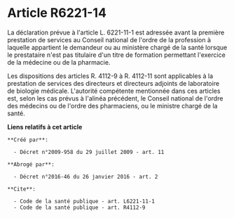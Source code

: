 # Article R6221-14

La déclaration prévue à l'article L. 6221-11-1 est adressée avant la première prestation de services au Conseil national de
l'ordre de la profession à laquelle appartient le demandeur ou au ministère chargé de la santé lorsque le prestataire n'est
pas titulaire d'un titre de formation permettant l'exercice de la médecine ou de la pharmacie. 

Les dispositions des articles R. 4112-9 à R. 4112-11 sont applicables à la prestation de services des directeurs et
directeurs adjoints de laboratoire de biologie médicale. L'autorité compétente mentionnée dans ces articles est, selon les
cas prévus à l'alinéa précédent, le Conseil national de l'ordre des médecins ou de l'ordre des pharmaciens, ou le ministre
chargé de la santé.

**Liens relatifs à cet article**

	**Créé par**:

	  - Décret n°2009-958 du 29 juillet 2009 - art. 11

	**Abrogé par**:

	  - Décret n°2016-46 du 26 janvier 2016 - art. 2

	**Cite**:

	  - Code de la santé publique - art. L6221-11-1
	  - Code de la santé publique - art. R4112-9
